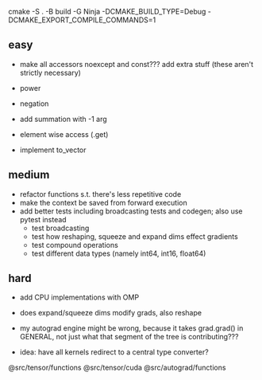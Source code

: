 cmake -S . -B build -G Ninja -DCMAKE_BUILD_TYPE=Debug -DCMAKE_EXPORT_COMPILE_COMMANDS=1

## easy

 <!-- - add better error handling -->
 <!-- - organize repository, delete unused stuff -->
 <!-- - make better namespaces -->
 <!-- - add more data types (int, float 16 - 128) -->
 <!-- - make global macros LMP prefix -->
 <!-- - remove relu -->
 <!-- - move all implementations to .cpp file -->

- make all accessors noexcept and const???
  add extra stuff (these aren't strictly necessary)

- power
- negation
- add summation with -1 arg
- element wise access (.get)
- implement to_vector

## medium

 <!-- - refactor adding operators/methods for codegen??? -->
 <!-- - add more pytorch operators, and remove ReLU  -->
 <!-- - add reshaping, etc. reshape, squeeze, expand dims -->
 <!-- - add some methods from tensor level to variable level -->
 <!-- - add strides (for element wise access) -- not as necessary -->
 <!-- - refactor scalar to make it work with broadcasting -->

- refactor functions s.t. there's less repetitive code
- make the context be saved from forward execution
- add better tests including broadcasting tests and codegen; also use pytest instead
  - test broadcasting
  - test how reshaping, squeeze and expand dims effect gradients
  - test compound operations
  - test different data types (namely int64, int16, float64)

## hard

 <!-- - add broadcasting -->

- add CPU implementations with OMP

- does expand/squeeze dims modify grads, also reshape
- my autograd engine might be wrong, because it takes grad.grad() in GENERAL, not just what that segment of the tree is contributing???
- idea: have all kernels redirect to a central type converter?

@src/tensor/functions
@src/tensor/cuda
@src/autograd/functions
